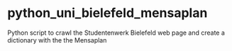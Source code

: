 # python_uni_bielefeld_mensaplan
Python script to crawl the Studentenwerk Bielefeld web page and create a dictionary with the the Mensaplan
